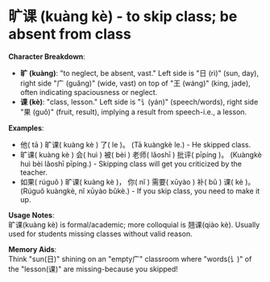 # **旷课 (kuàng kè) - to skip class; be absent from class**

**Character Breakdown**:  
- **旷 (kuàng)**: "to neglect, be absent, vast." Left side is "日 (rì)" (sun, day), right side "广 (guǎng)" (wide, vast) on top of "王 (wáng)" (king, jade), often indicating spaciousness or neglect.  
- **课 (kè)**: "class, lesson." Left side is "讠(yán)" (speech/words), right side "果 (guǒ)" (fruit, result), implying a result from speech-i.e., a lesson.

**Examples**:  
- 他( tā ) 旷课( kuàng kè ) 了( le )。 (Tā kuàngkè le.) - He skipped class.  
- 旷课( kuàng kè ) 会( huì ) 被( bèi ) 老师( lǎoshī ) 批评( pīpíng )。 (Kuàngkè huì bèi lǎoshī pīpíng.) - Skipping class will get you criticized by the teacher.  
- 如果( rúguǒ ) 旷课( kuàng kè )， 你( nǐ ) 需要( xūyào ) 补( bǔ ) 课( kè )。 (Rúguǒ kuàngkè, nǐ xūyào bǔkè.) - If you skip class, you need to make it up.

**Usage Notes**:  
旷课(kuàng kè) is formal/academic; more colloquial is 翘课(qiào kè). Usually used for students missing classes without valid reason.

**Memory Aids**:  
Think "sun(日)" shining on an "empty广" classroom where "words(讠)" of the "lesson(课)" are missing-because you skipped!